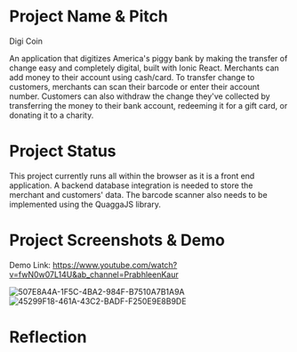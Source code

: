 # Project Name & Pitch

Digi Coin

An application that digitizes America's piggy bank by making the transfer of change easy and completely digital, built with Ionic React. Merchants can add money to their account using cash/card. To transfer change to customers, merchants can scan their barcode or enter their account number. Customers can also withdraw the change they've collected by transferring the money to their bank account, redeeming it for a gift card, or donating it to a charity. 

# Project Status

This project currently runs all within the browser as it is a front end application. A backend database integration is needed to store the merchant and customers' data. The barcode scanner also needs to be implemented using the QuaggaJS library.

# Project Screenshots & Demo

Demo Link: https://www.youtube.com/watch?v=fwN0w07L14U&ab_channel=PrabhleenKaur

![507E8A4A-1F5C-4BA2-984F-B7510A7B1A9A](https://user-images.githubusercontent.com/59297291/182770355-c0cd97e2-b466-4c10-9467-a79af0ac2833.JPG)
![45299F18-461A-43C2-BADF-F250E9E8B9DE](https://user-images.githubusercontent.com/59297291/182770375-71d19893-75e3-40b9-a31f-bbdcb8af23f6.JPG)

# Reflection
